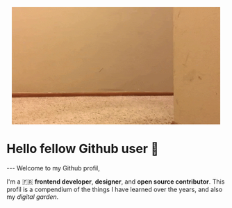 <p align="center">
  <img align="center" alt="Hello" src="https://github.com/roiLeo/roiLeo/blob/master/img/welcome.gif" />
</p>

<h1 align="left">Hello fellow Github user 🌱</h1>
---
Welcome to my Github profil,  

I'm a 🇫🇷 __frontend developer__, __designer__, and __open source contributor__. This profil is a compendium of the things I have learned over the years, and also my *digital garden*.

